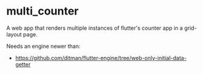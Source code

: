 # multi_counter

A web app that renders multiple instances
of flutter's counter app in a grid-layout
page.

Needs an engine newer than:

* https://github.com/ditman/flutter-engine/tree/web-only-initial-data-getter
